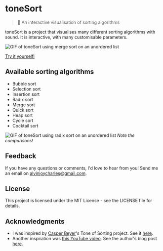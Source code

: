 # toneSort 

> 📶 An interactive visualisation of sorting algorithms

toneSort is a project that visualises many different sorting algorithms with sound. It is interactive, with many customisable parameters.

![GIF of toneSort using merge sort on an unordered list](https://github.com/avncharlie/toneSort/blob/master/media/toneSortDemoGif.gif?raw=true)

[Try it yourself!](https://avncharlie.github.io/toneSort/)


## Available sorting algorithms
* Bubble sort
* Selection sort
* Insertion sort
* Radix sort
* Merge sort
* Quick sort
* Heap sort 
* Cycle sort
* Cocktail sort

![GIF of toneSort using radix sort on an unordered list](https://github.com/avncharlie/toneSort/blob/master/media/radix.gif?raw=true)
_Note the comparisons!_

## Feedback
If you have any questions or comments, I'd love to hear from you!
Send me an email on <alvinjoycharles@gmail.com>.

## License
This project is licensed under the MIT License - see the LICENSE file for details.


## Acknowledgments
* I was inspired by [Casper Beyer](https://github.com/caspervonb)'s Tone of Sorting project. See it [here](https://caspervonb.github.io/toneofsorting/).
* Another inspiration was [this YouTube video](https://youtu.be/kPRA0W1kECg). See the author's blog post [here](https://panthema.net/2013/sound-of-sorting/).
